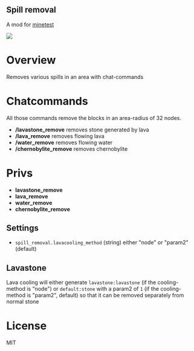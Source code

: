 
Spill removal
-----------------

A mod for [minetest](http://www.minetest.net)

![](https://github.com/pandorabox-io/spill_removal/workflows/luacheck/badge.svg)

# Overview

Removes various spills in an area with chat-commands

# Chatcommands

All those commands remove the blocks in an area-radius of 32 nodes.

* **/lavastone_remove** removes stone generated by lava
* **/lava_remove** removes flowing lava
* **/water_remove** removes flowing water
* **/chernobylite_remove** removes chernobylite

# Privs

* **lavastone_remove**
* **lava_remove**
* **water_remove**
* **chernobylite_remove**

## Settings

* `spill_removal.lavacooling_method` (string) either "node" or "param2" (default)

## Lavastone

Lava cooling will either generate `lavastone:lavastone` (if the cooling-method is "node")
or `default:stone` with a param2 of `1` (if the cooling-method is "param2", default)
so that it can be removed separately from normal stone

# License

MIT
